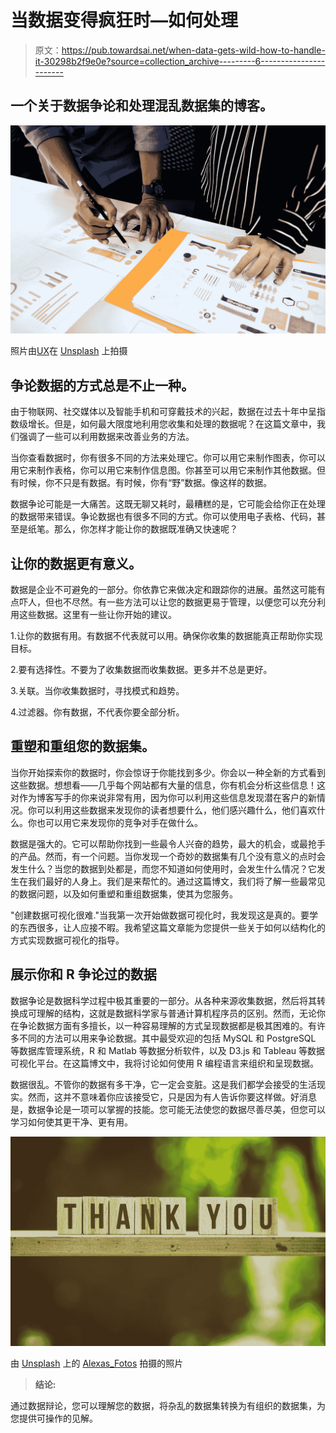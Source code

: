 # 当数据变得疯狂时—如何处理

> 原文：<https://pub.towardsai.net/when-data-gets-wild-how-to-handle-it-30298b2f9e0e?source=collection_archive---------6----------------------->

## 一个关于数据争论和处理混乱数据集的博客。

![](img/836adf8db03c358cb8694cfeba2f10dc.png)

照片由[UX](https://unsplash.com/@uxindo?utm_source=medium&utm_medium=referral)在 [Unsplash](https://unsplash.com?utm_source=medium&utm_medium=referral) 上拍摄

## 争论数据的方式总是不止一种。

由于物联网、社交媒体以及智能手机和可穿戴技术的兴起，数据在过去十年中呈指数级增长。但是，如何最大限度地利用您收集和处理的数据呢？在这篇文章中，我们强调了一些可以利用数据来改善业务的方法。

当你查看数据时，你有很多不同的方法来处理它。你可以用它来制作图表，你可以用它来制作表格，你可以用它来制作信息图。你甚至可以用它来制作其他数据。但有时候，你不只是有数据。有时候，你有“野”数据。像这样的数据。

数据争论可能是一大痛苦。这既无聊又耗时，最糟糕的是，它可能会给你正在处理的数据带来错误。争论数据也有很多不同的方式。你可以使用电子表格、代码，甚至是纸笔。那么，你怎样才能让你的数据既准确又快速呢？

## 让你的数据更有意义。

数据是企业不可避免的一部分。你依靠它来做决定和跟踪你的进展。虽然这可能有点吓人，但也不尽然。有一些方法可以让您的数据更易于管理，以便您可以充分利用这些数据。这里有一些让你开始的建议。

1.让你的数据有用。有数据不代表就可以用。确保你收集的数据能真正帮助你实现目标。

2.要有选择性。不要为了收集数据而收集数据。更多并不总是更好。

3.关联。当你收集数据时，寻找模式和趋势。

4.过滤器。你有数据，不代表你要全部分析。

## 重塑和重组您的数据集。

当你开始探索你的数据时，你会惊讶于你能找到多少。你会以一种全新的方式看到这些数据。想想看——几乎每个网站都有大量的信息，你有机会分析这些信息！这对作为博客写手的你来说非常有用，因为你可以利用这些信息发现潜在客户的新情况。你可以利用这些数据来发现你的读者想要什么，他们感兴趣什么，他们喜欢什么。你也可以用它来发现你的竞争对手在做什么。

数据是强大的。它可以帮助你找到一些最令人兴奋的趋势，最大的机会，或最抢手的产品。然而，有一个问题。当你发现一个奇妙的数据集有几个没有意义的点时会发生什么？当您的数据到处都是，而您不知道如何使用时，会发生什么情况？它发生在我们最好的人身上。我们是来帮忙的。通过这篇博文，我们将了解一些最常见的数据问题，以及如何重塑和重组数据集，使其为您服务。

"创建数据可视化很难."当我第一次开始做数据可视化时，我发现这是真的。要学的东西很多，让人应接不暇。我希望这篇文章能为您提供一些关于如何以结构化的方式实现数据可视化的指导。

## 展示你和 R 争论过的数据

数据争论是数据科学过程中极其重要的一部分。从各种来源收集数据，然后将其转换成可理解的结构，这就是数据科学家与普通计算机程序员的区别。然而，无论你在争论数据方面有多擅长，以一种容易理解的方式呈现数据都是极其困难的。有许多不同的方法可以用来争论数据。其中最受欢迎的包括 MySQL 和 PostgreSQL 等数据库管理系统，R 和 Matlab 等数据分析软件，以及 D3.js 和 Tableau 等数据可视化平台。在这篇博文中，我将讨论如何使用 R 编程语言来组织和呈现数据。

数据很乱。不管你的数据有多干净，它一定会变脏。这是我们都学会接受的生活现实。然而，这并不意味着你应该接受它，只是因为有人告诉你要这样做。好消息是，数据争论是一项可以掌握的技能。您可能无法使您的数据尽善尽美，但您可以学习如何使其更干净、更有用。

![](img/0363896b905e07584c9226de475757ee.png)

由 [Unsplash](https://unsplash.com?utm_source=medium&utm_medium=referral) 上的 [Alexas_Fotos](https://unsplash.com/es/@alexas_fotos?utm_source=medium&utm_medium=referral) 拍摄的照片

> **结论:**

通过数据辩论，您可以理解您的数据，将杂乱的数据集转换为有组织的数据集，为您提供可操作的见解。